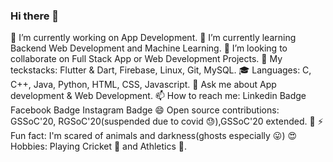 ### Hi there 👋

🔭 I’m currently working on App Development.
🌱 I’m currently learning Backend Web Development and Machine Learning.
👯 I’m looking to collaborate on Full Stack App or Web Development Projects.
🤔 My teckstacks: Flutter & Dart, Firebase, Linux, Git, MySQL.
🎓 Languages: C, C++, Java, Python, HTML, CSS, Javascript.
💬 Ask me about App development & Web Development.
📫 How to reach me: Linkedin Badge Facebook Badge Instagram Badge
😄 Open source contributions: GSSoC'20, RGSoC'20(suspended due to covid 😓),GSSoC'20 extended.
🎉 
⚡ Fun fact: I'm scared of animals and darkness(ghosts especially 😛)
😍 Hobbies: Playing Cricket 🏏 and Athletics 🏃.
